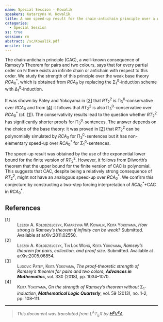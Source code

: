 ```yaml
---
name: Special Session - Kowalik
speakers: Katarzyna W. Kowalik
title: A non speed-up result for the chain-antichain principle over a weak base theory
categories:
  - Special Session
ss: true
session: rm
abstract: /sc/Kowalik.pdf
onsite: true
---
```

<p>The chain-antichain principle (CAC), a well-known consequence of Ramsey&#x2019;s Theorem for pairs and two colours, says that for every partial order on &#x2115; there exists an infinite chain or antichain with respect to this order. We study the strength of this principle over the weak base theory <span style="font-style:italic">RCA</span><sub>0</sub><sup>*</sup>, which is obtained from <span style="font-style:italic">RCA</span><sub>0</sub> by replacing the &#x3A3;<sub>1</sub><sup>0</sup>-induction scheme with &#x394;<sub>1</sub><sup>0</sup>-induction. </p><p>It was shown by Patey and Yokoyama in [<a href="#py">3</a>] that <span style="font-style:italic">RT</span><sub>2</sub><sup>2</sup> is &#x3A0;<sub>3</sub><sup>0</sup>-conservative over <span style="font-style:italic">RCA</span><sub>0</sub> and from [<a href="#yokoyama">4</a>] it follows that <span style="font-style:italic">RT</span><sub>2</sub><sup>2</sup> is also &#x3A0;<sub>3</sub><sup>0</sup>-conservative over <span style="font-style:italic">RCA</span><sub>0</sub><sup>*</sup> (cf. [<a href="#kky">1</a>]). 
The conservativity results lead to the question whether <span style="font-style:italic">RT</span><sub>2</sub><sup>2</sup> has significantly shorter proofs for &#x3A0;<sub>3</sub><sup>0</sup>-sentences. The answer depends on the choice of the base theory: it was proved in [<a href="#pfsize">2</a>] that <span style="font-style:italic">RT</span><sub>2</sub><sup>2</sup> can be polynomially simulated by <span style="font-style:italic">RCA</span><sub>0</sub> for &#x3A0;<sub>3</sub><sup>0</sup>-sentences but it has non-elementary speed-up over <span style="font-style:italic">RCA</span><sub>0</sub><sup>*</sup> for &#x3A3;<sub>1</sub><sup>0</sup>-sentences.</p><p>The speed-up result was obtained by the use of the exponential lower bound for the finite version of <span style="font-style:italic">RT</span><sub>2</sub><sup>2</sup>. However, it follows from Dilworth&#x2019;s theorem that the upper bound for the finite version of CAC is polynomial. This suggests that CAC, 
despite being a relatively strong consequence of <span style="font-style:italic">RT</span><sub>2</sub><sup>2</sup>, might not have an analogous speed-up over <span style="font-style:italic">RCA</span><sub>0</sub><sup>*</sup>. We confirm this conjecture by constructing a two-step forcing interpretation of <span style="font-style:italic">RCA</span><sub>0</sub><sup>*</sup>+CAC in <span style="font-style:italic">RCA</span><sub>0</sub><sup>*</sup>. </p><!--TOC section id="sec1" References-->
<h2 id="sec1" class="section">References</h2><!--SEC END --><dl class="thebibliography"><dt class="dt-thebibliography">
<a id="kky">[1]</a></dt><dd class="dd-thebibliography">
<span style="font-variant:small-caps">Leszek A. Ko&#x142;odziejczyk, Katarzyna W. Kowalik, Keita Yokoyama</span>,
<span style="font-style:italic">How strong is Ramsey&#x2019;s theorem if infinity can be weak?</span> Submitted. Available at arXiv:2011.02550.</dd><dt class="dt-thebibliography"><a id="pfsize">[2]</a></dt><dd class="dd-thebibliography">
<span style="font-variant:small-caps">Leszek A. Ko&#x142;odziejczyk, Tin Lok Wong, Keita Yokoyama</span>,
<span style="font-style:italic">Ramsey&#x2019;s theorem for pairs, collection, and proof size.</span> Submitted.
Available at arXiv:2005.06854.</dd><dt class="dt-thebibliography"><a id="py">[3]</a></dt><dd class="dd-thebibliography">
<span style="font-variant:small-caps">Ludovic Patey, Keita Yokoyama</span>,
<span style="font-style:italic">The proof-theoretic strength of Ramsey&#x2019;s theorem
for pairs and two colors</span>,
<span style="font-weight:bold"><span style="font-style:italic">Advances in Mathematics</span></span>,
vol.&#xA0;330 (2018), pp.&#xA0;1034&#x2013;1070.</dd><dt class="dt-thebibliography"><a id="yokoyama">[4]</a></dt><dd class="dd-thebibliography">
<span style="font-variant:small-caps">Keita Yokoyama</span>,
<span style="font-style:italic">On the strength of Ramsey&#x2019;s theorem without </span>&#x3A3;<sub>1</sub><span style="font-style:italic">-induction</span>,
<span style="font-weight:bold"><span style="font-style:italic">Mathematical Logic Quarterly</span></span>,
vol.&#xA0;59 (2013), no.&#xA0;1-2, pp.&#xA0;108&#x2013;111.</dd></dl><!--CUT END -->
<!--HTMLFOOT-->
<!--ENDHTML-->
<!--FOOTER-->
<hr style="height:2"><blockquote class="quote"><em>This document was translated from L<sup>A</sup>T<sub>E</sub>X by
</em><a href="http://hevea.inria.fr/index.html"><em>H</em><em><span style="font-size:small"><sup>E</sup></span></em><em>V</em><em><span style="font-size:small"><sup>E</sup></span></em><em>A</em></a><em>.</em></blockquote>
